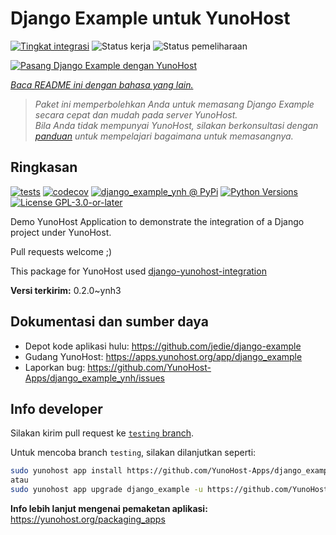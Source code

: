<!--
N.B.: README ini dibuat secara otomatis oleh <https://github.com/YunoHost/apps/tree/master/tools/readme_generator>
Ini TIDAK boleh diedit dengan tangan.
-->

# Django Example untuk YunoHost

[![Tingkat integrasi](https://dash.yunohost.org/integration/django_example.svg)](https://ci-apps.yunohost.org/ci/apps/django_example/) ![Status kerja](https://ci-apps.yunohost.org/ci/badges/django_example.status.svg) ![Status pemeliharaan](https://ci-apps.yunohost.org/ci/badges/django_example.maintain.svg)

[![Pasang Django Example dengan YunoHost](https://install-app.yunohost.org/install-with-yunohost.svg)](https://install-app.yunohost.org/?app=django_example)

*[Baca README ini dengan bahasa yang lain.](./ALL_README.md)*

> *Paket ini memperbolehkan Anda untuk memasang Django Example secara cepat dan mudah pada server YunoHost.*  
> *Bila Anda tidak mempunyai YunoHost, silakan berkonsultasi dengan [panduan](https://yunohost.org/install) untuk mempelajari bagaimana untuk memasangnya.*

## Ringkasan

[![tests](https://github.com/YunoHost-Apps/django_example_ynh/actions/workflows/tests.yml/badge.svg?branch=main)](https://github.com/YunoHost-Apps/django_example_ynh/actions/workflows/tests.yml)
[![codecov](https://codecov.io/github/jedie/django_example_ynh/branch/main/graph/badge.svg)](https://app.codecov.io/github/jedie/django_example_ynh)
[![django_example_ynh @ PyPi](https://img.shields.io/pypi/v/django_example_ynh?label=django_example_ynh%20%40%20PyPi)](https://pypi.org/project/django_example_ynh/)
[![Python Versions](https://img.shields.io/pypi/pyversions/django_example_ynh)](https://github.com/YunoHost-Apps/django_example_ynh/blob/main/pyproject.toml)
[![License GPL-3.0-or-later](https://img.shields.io/pypi/l/django_example_ynh)](https://github.com/YunoHost-Apps/django_example_ynh/blob/main/LICENSE)

Demo YunoHost Application to demonstrate the integration of a Django project under YunoHost.

Pull requests welcome ;)

This package for YunoHost used [django-yunohost-integration](https://github.com/YunoHost-Apps/django_yunohost_integration)


**Versi terkirim:** 0.2.0~ynh3
## Dokumentasi dan sumber daya

- Depot kode aplikasi hulu: <https://github.com/jedie/django-example>
- Gudang YunoHost: <https://apps.yunohost.org/app/django_example>
- Laporkan bug: <https://github.com/YunoHost-Apps/django_example_ynh/issues>

## Info developer

Silakan kirim pull request ke [`testing` branch](https://github.com/YunoHost-Apps/django_example_ynh/tree/testing).

Untuk mencoba branch `testing`, silakan dilanjutkan seperti:

```bash
sudo yunohost app install https://github.com/YunoHost-Apps/django_example_ynh/tree/testing --debug
atau
sudo yunohost app upgrade django_example -u https://github.com/YunoHost-Apps/django_example_ynh/tree/testing --debug
```

**Info lebih lanjut mengenai pemaketan aplikasi:** <https://yunohost.org/packaging_apps>

